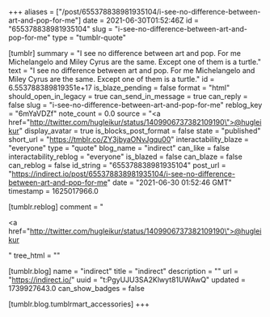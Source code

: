 +++
aliases = ["/post/655378838981935104/i-see-no-difference-between-art-and-pop-for-me"]
date = 2021-06-30T01:52:46Z
id = "655378838981935104"
slug = "i-see-no-difference-between-art-and-pop-for-me"
type = "tumblr-quote"

[tumblr]
summary = "I see no difference between  art and pop. For me Michelangelo and Miley Cyrus are the same. Except one of them is a turtle."
text = "I see no difference between  art and pop. For me Michelangelo and Miley Cyrus are the same. Except one of them is a turtle."
id = 6.553788389819351e+17
is_blaze_pending = false
format = "html"
should_open_in_legacy = true
can_send_in_message = true
can_reply = false
slug = "i-see-no-difference-between-art-and-pop-for-me"
reblog_key = "6mYaVDZf"
note_count = 0.0
source = "<a href=\"http://twitter.com/hugleikur/status/1409906737382109190\">@hugleikur</a>"
display_avatar = true
is_blocks_post_format = false
state = "published"
short_url = "https://tmblr.co/ZY3jbyaONvJgqu00"
interactability_blaze = "everyone"
type = "quote"
blog_name = "indirect"
can_like = false
interactability_reblog = "everyone"
is_blazed = false
can_blaze = false
can_reblog = false
id_string = "655378838981935104"
post_url = "https://indirect.io/post/655378838981935104/i-see-no-difference-between-art-and-pop-for-me"
date = "2021-06-30 01:52:46 GMT"
timestamp = 1625017966.0

[tumblr.reblog]
comment = "<p><a href=\"http://twitter.com/hugleikur/status/1409906737382109190\">@hugleikur</a></p>"
tree_html = ""

[tumblr.blog]
name = "indirect"
title = "indirect"
description = ""
url = "https://indirect.io/"
uuid = "t:PgyUJU3SA2Klwyt81UWAwQ"
updated = 1739927643.0
can_show_badges = false

[tumblr.blog.tumblrmart_accessories]
+++

